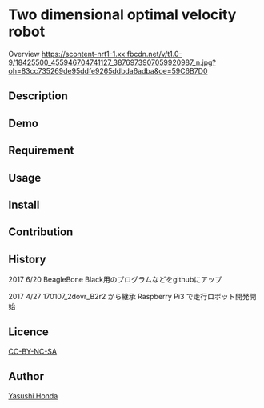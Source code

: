 
Two dimensional optimal velocity robot
====

Overview
https://scontent-nrt1-1.xx.fbcdn.net/v/t1.0-9/18425500_455946704741127_3876973907059920987_n.jpg?oh=83cc735269de95ddfe9265ddbda6adba&oe=59C6B7D0
## Description

## Demo

## Requirement

## Usage

## Install

## Contribution

## History
2017 6/20
BeagleBone Black用のプログラムなどをgithubにアップ

2017 4/27
170107_2dovr_B2r2 から継承
Raspberry Pi3 で走行ロボット開発開始


## Licence

[CC-BY-NC-SA](https://)

## Author

[Yasushi Honda](https://github.com/HondaLab)



 


